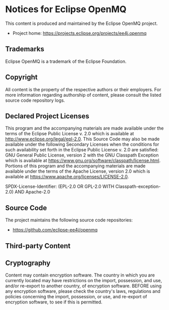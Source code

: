 # Notices for Eclipse OpenMQ

This content is produced and maintained by the Eclipse OpenMQ project.

* Project home: https://projects.eclipse.org/projects/ee4j.openmq

## Trademarks

Eclipse OpenMQ is a trademark of the Eclipse Foundation.

## Copyright

All content is the property of the respective authors or their employers. For
more information regarding authorship of content, please consult the listed
source code repository logs.

## Declared Project Licenses

This program and the accompanying materials are made available under the terms
of the Eclipse Public License v. 2.0 which is available at
http://www.eclipse.org/legal/epl-2.0. This Source Code may also be made
available under the following Secondary Licenses when the conditions for such
availability set forth in the Eclipse Public License v. 2.0 are satisfied: GNU
General Public License, version 2 with the GNU Classpath Exception which is
available at https://www.gnu.org/software/classpath/license.html.
Portions of this program and the accompanying materials are made available
under the terms of the Apache License, version 2.0 which is available
at https://www.apache.org/licenses/LICENSE-2.0.

SPDX-License-Identifier: (EPL-2.0 OR GPL-2.0 WITH Classpath-exception-2.0) AND Apache-2.0

## Source Code

The project maintains the following source code repositories:

* https://github.com/eclipse-ee4j/openmq

## Third-party Content

## Cryptography

Content may contain encryption software. The country in which you are currently located
may have restrictions on the import, possession, and use, and/or re-export to
another country, of encryption software. BEFORE using any encryption software,
please check the country's laws, regulations and policies concerning the import,
possession, or use, and re-export of encryption software, to see if this is
permitted.
